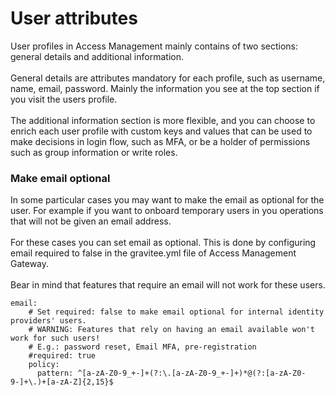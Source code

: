 # User attributes

User profiles in Access Management mainly contains of two sections: general details and additional information.\
\
General details are attributes mandatory for each profile, such as username, name, email, password. Mainly the information you see at the top section if you visit the users profile.\
\
The additional information section is more flexible, and you can choose to enrich each user profile with custom keys and values that can be used to make decisions in login flow, such as MFA, or be a holder of permissions such as group information or write roles.&#x20;

### Make email optional

In some particular cases you may want to make the email as optional for the user. For example if you want to onboard temporary users in you operations that will not be given an email address.\
\
For these cases you can set email as optional. This is done by configuring email required to false in the gravitee.yml file of Access Management Gateway.\
\
Bear in mind that features that require an email will not work for these users.

```
email:
    # Set required: false to make email optional for internal identity providers' users.
    # WARNING: Features that rely on having an email available won't work for such users!
    # E.g.: password reset, Email MFA, pre-registration
    #required: true
    policy:
      pattern: ^[a-zA-Z0-9_+-]+(?:\.[a-zA-Z0-9_+-]+)*@(?:[a-zA-Z0-9-]+\.)+[a-zA-Z]{2,15}$
```
